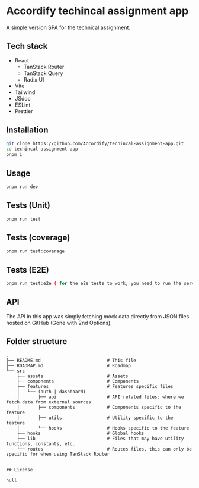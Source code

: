 # Accordify techincal assignment app

A simple version SPA for the technical assignment.

## Tech stack

- React
  - TanStack Router
  - TanStack Query
  - Radix UI
- Vite
- Tailwind
- JSdoc
- ESLint
- Prettier

## Installation

```bash
git clone https://github.com/Accordify/techincal-assignment-app.git
cd techincal-assignment-app
pnpm i
```

## Usage

```bash
pnpm run dev
```

## Tests (Unit)

```bash
pnpm run test
```

## Tests (coverage)

```bash
pnpm run test:coverage
```

## Tests (E2E)

```bash
pnpm run test:e2e ( for the e2e tests to work, you need to run the server first on port 3001 )

```

## API

The API in this app was simply fetching mock data directly from JSON files hosted on GitHub (Gone with 2nd Options).

## Folder structure

```
.
├── README.md                         # This file
├── ROADMAP.md                        # Roadmap
└── src
    ├── assets                        # Assets
    ├── components                    # Components
    ├── features                      # Features specific files
    │   └── (auth | dashboard)
    │       ├── api                   # API related files: where we fetch data from external sources
    │       ├── components            # Components specific to the feature
    │       ├── utils                 # Utility specific to the feature
    │       └── hooks                 # Hooks specific to the feature
    ├── hooks                         # Global hooks
    ├── lib                           # Files that may have utility functions, constants, etc.
    └── routes                        # Routes files, this can only be specific for when using TanStack Router


## License

null
```
